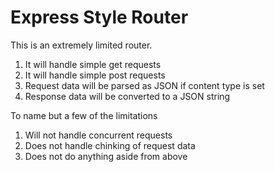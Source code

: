 # Express Style Router

This is an extremely limited router.

1. It will handle simple get requests
2. It will handle simple post requests
3. Request data will be parsed as JSON if content type is set
4. Response data will be converted to a JSON string

To name but a few of the limitations

1. Will not handle concurrent requests
2. Does not handle chinking of request data
3. Does not do anything aside from above